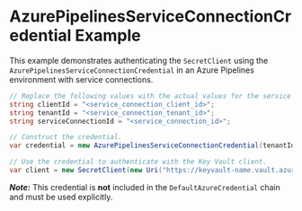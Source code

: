 # AzurePipelinesServiceConnectionCredential Example

This example demonstrates authenticating the `SecretClient` using the `AzurePipelinesServiceConnectionCredential`
 in an Azure Pipelines environment with service connections.

```C# Snippet:AzurePipelinesServiceConnectionCredential_Example
// Replace the following values with the actual values for the service connection.
string clientId = "<service_connection_client_id>";
string tenantId = "<service_connection_tenant_id>";
string serviceConnectionId = "<service_connection_id>";

// Construct the credential.
var credential = new AzurePipelinesServiceConnectionCredential(tenantId, clientId, serviceConnectionId);

// Use the credential to authenticate with the Key Vault client.
var client = new SecretClient(new Uri("https://keyvault-name.vault.azure.net/"), credential);
```

***Note:*** This credential is **not** included in the `DefaultAzureCredential` chain and must be used explicitly.
